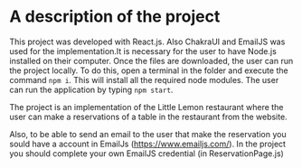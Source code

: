 # A description of the project

This project was developed with React.js. Also ChakraUI and EmailJS was used for the implementation.It is necessary for the user to have Node.js installed on their computer. 
Once the files are downloaded, the user can run the project locally. To do this, open a terminal in the folder and execute the command `npm i`. This will install all the required node modules.
The user can run the application by typing `npm start`.

The project is an implementation of the Little Lemon restaurant where the user can make a reservations of a table in the restaurant from the website.


Also, to be able to send an email to the user that make the reservation you sould have a account in EmailJs (https://www.emailjs.com/). In the project you should complete your own EmailJS credential (in ReservationPage.js)
